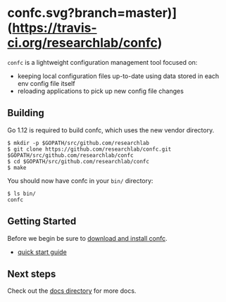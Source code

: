 # confc.svg?branch=master)](https://travis-ci.org/researchlab/confc)

`confc` is a lightweight configuration management tool focused on:

* keeping local configuration files up-to-date using data stored in each env config file itself
* reloading applications to pick up new config file changes


## Building

Go 1.12 is required to build confc, which uses the new vendor directory.

```
$ mkdir -p $GOPATH/src/github.com/researchlab
$ git clone https://github.com/researchlab/confc.git $GOPATH/src/github.com/researchlab/confc
$ cd $GOPATH/src/github.com/researchlab/confc
$ make
```

You should now have confc in your `bin/` directory:

```
$ ls bin/
confc
```

## Getting Started

Before we begin be sure to [download and install confc](docs/installation.md).

* [quick start guide](docs/quick-start-guide.md)

## Next steps

Check out the [docs directory](docs) for more docs.

